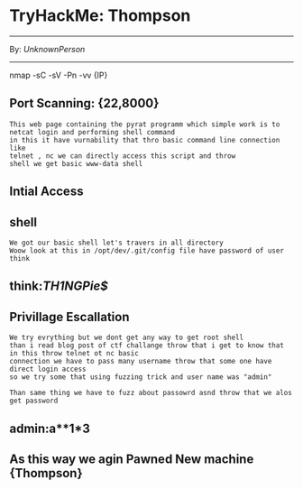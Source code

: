 # TryHackMe: Thompson

---

By: *UnknownPerson*

---

nmap -sC -sV -Pn -vv {IP}

## Port Scanning: {22,8000}

```
This web page containing the pyrat programm which simple work is to netcat login and performing shell command 
in this it have vurnability that thro basic command line connection like
telnet , nc we can directly access this script and throw 
shell we get basic www-data shell
```

## Intial Access

shell
--

```
We got our basic shell let's travers in all directory 
Woow look at this in /opt/dev/.git/config file have password of user
think
```
think:_TH1N***GPi***e$_
--

## Privillage Escallation

```
We try evrything but we dont get any way to get root shell 
than i read blog post of ctf challange throw that i get to know that in this throw telnet ot nc basic 
connection we have to pass many username throw that some one have direct login access
so we try some that using fuzzing trick and user name was "admin"

Than same thing we have to fuzz about passowrd asnd throw that we alos get password 
```

admin:a**1*3
--

As this way we agin Pawned New machine {Thompson}
--